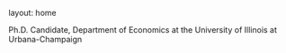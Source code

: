 layout: home

Ph.D. Candidate, Department of Economics at the University of Illinois at Urbana-Champaign
